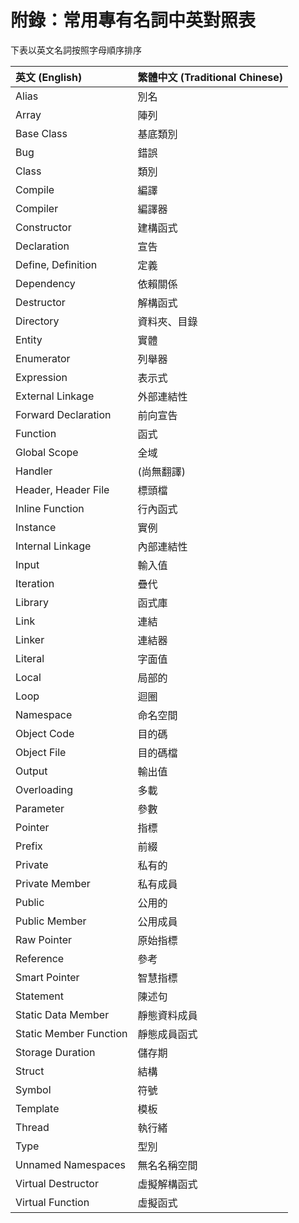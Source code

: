 # 附錄：常用專有名詞中英對照表

下表以英文名詞按照字母順序排序

| 英文 (English)         | 繁體中文 (Traditional Chinese) |
| :--------------------- | :----------------------------- |
| Alias                  | 別名                           |
| Array                  | 陣列                           |
| Base Class             | 基底類別                       |
| Bug                    | 錯誤                           |
| Class                  | 類別                           |
| Compile                | 編譯                           |
| Compiler               | 編譯器                         |
| Constructor            | 建構函式                       |
| Declaration            | 宣告                           |
| Define, Definition     | 定義                           |
| Dependency             | 依賴關係                       |
| Destructor             | 解構函式                       |
| Directory              | 資料夾、目錄                   |
| Entity                 | 實體                           |
| Enumerator             | 列舉器                         |
| Expression             | 表示式                         |
| External Linkage       | 外部連結性                     |
| Forward Declaration    | 前向宣告                       |
| Function               | 函式                           |
| Global Scope           | 全域                           |
| Handler                | (尚無翻譯)                     |
| Header, Header File    | 標頭檔                         |
| Inline Function        | 行內函式                       |
| Instance               | 實例                           |
| Internal Linkage       | 內部連結性                     |
| Input                  | 輸入值                         |
| Iteration              | 疊代                           |
| Library                | 函式庫                         |
| Link                   | 連結                           |
| Linker                 | 連結器                         |
| Literal                | 字面值                         |
| Local                  | 局部的                         |
| Loop                   | 迴圈                           |
| Namespace              | 命名空間                       |
| Object Code            | 目的碼                         |
| Object File            | 目的碼檔                       |
| Output                 | 輸出值                         |
| Overloading            | 多載                           |
| Parameter              | 參數                           |
| Pointer                | 指標                           |
| Prefix                 | 前綴                           |
| Private                | 私有的                         |
| Private Member         | 私有成員                       |
| Public                 | 公用的                         |
| Public Member          | 公用成員                       |
| Raw Pointer            | 原始指標                       |
| Reference              | 參考                           |
| Smart Pointer          | 智慧指標                       |
| Statement              | 陳述句                         |
| Static Data Member     | 靜態資料成員                   |
| Static Member Function | 靜態成員函式                   |
| Storage Duration       | 儲存期                         |
| Struct                 | 結構                           |
| Symbol                 | 符號                           |
| Template               | 模板                           |
| Thread                 | 執行緒                         |
| Type                   | 型別                           |
| Unnamed Namespaces     | 無名名稱空間                   |
| Virtual Destructor     | 虛擬解構函式                   |
| Virtual Function       | 虛擬函式                       |
